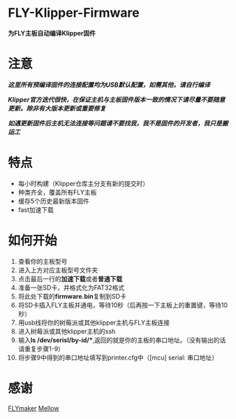 # FLY-Klipper-Firmware
**为FLY主板自动编译Klipper固件**
# 注意

***这里所有预编译固件的连接配置均为USB默认配置，如需其他，请自行编译***

***Klipper官方迭代很快，在保证主机与主板固件版本一致的情况下请尽量不要随意更新。除非有大版本更新或重要修复***

***如遇更新固件后主机无法连接等问题请不要找我，我不是固件的开发者，我只是搬运工***


# 特点
* 每小时构建（Klipper仓库主分支有新的提交时）
* 种类齐全，覆盖所有FLY主板
* 缓存5个历史最新版本固件
* fast加速下载

# 如何开始
1. 查看你的主板型号
2. 进入上方对应主板型号文件夹
3. 点击最后一行的**加速下载**或者**普通下载**
4. 准备一张SD卡，并格式化为FAT32格式
5. 将此处下载的**firmware.bin**复制到SD卡
6. 将SD卡插入FLY主板并通电，等待10秒（后再按一下主板上的重置键，等待10秒）
7. 用usb线将你的树莓派或其他klipper主机与FLY主板连接
8. 进入树莓派或其他klipper主机的ssh
9. 输入**ls /dev/serisl/by-id/\***,返回的就是你的主板的串口地址。（没有输出的话请重复步骤1-9）
10. 将步骤9中得到的串口地址填写到printer.cfg中（[mcu] serial: 串口地址）

# 感谢
[FLYmaker](https://github.com/FLYmaker/)
[Mellow](https://mellow.aliexpress.com/store/1531088)
